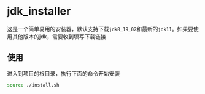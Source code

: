 # jdk_installer

这是一个简单易用的安装器，默认支持下载`jdk8_19_02`和最新的`jdk11`。如果要使用其他版本的jdk，需要收到填写下载链接

## 使用
进入到项目的根目录，执行下面的命令开始安装
```bash
source ./install.sh
```
